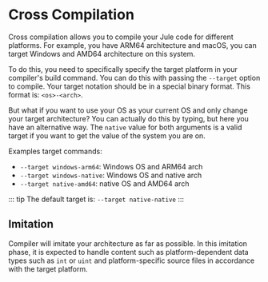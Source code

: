 # Cross Compilation

Cross compilation allows you to compile your Jule code for different platforms. For example, you have ARM64 architecture and macOS, you can target Windows and AMD64 architecture on this system.

To do this, you need to specifically specify the target platform in your compiler's build command. You can do this with passing the ``--target`` option to compile. Your target notation should be in a special binary format.
This format is: ``<os>-<arch>``.

But what if you want to use your OS as your current OS and only change your target architecture?
You can actually do this by typing, but here you have an alternative way. The `native` value for both arguments is a valid target if you want to get the value of the system you are on.

Examples target commands:
- ``--target windows-arm64``: Windows OS and ARM64 arch
- ``--target windows-native``: Windows OS and native arch
- ``--target native-amd64``: native OS and AMD64 arch

::: tip
The default target is: ``--target native-native``
:::

## Imitation

Compiler will imitate your architecture as far as possible. In this imitation phase, it is expected to handle content such as platform-dependent data types such as `int` or `uint` and platform-specific source files in accordance with the target platform.
